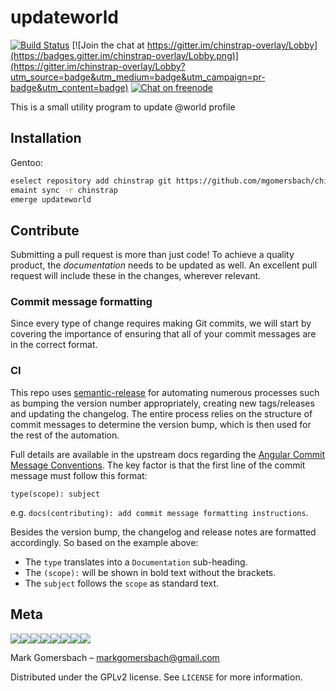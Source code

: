 # updateworld

[![Build Status](https://travis-ci.com/mgomersbach/updateworld.svg?branch=master)](https://travis-ci.com/mgomersbach/updateworld) [![Join the chat at https://gitter.im/chinstrap-overlay/Lobby](https://badges.gitter.im/chinstrap-overlay/Lobby.png)](https://gitter.im/chinstrap-overlay/Lobby?utm_source=badge&utm_medium=badge&utm_campaign=pr-badge&utm_content=badge) [![Chat on freenode](https://img.shields.io/badge/chat-on%20freenode-red.png)](irc://freenode/chinstrap)

This is a small utility program to update @world profile

## Installation

Gentoo:

```sh
eselect repository add chinstrap git https://github.com/mgomersbach/chinstrap-overlay.git
emaint sync -r chinstrap
emerge updateworld
```

## Contribute

Submitting a pull request is more than just code\! To achieve a quality product, the *documentation* needs to be updated as well. An excellent pull request will include these in the changes, wherever relevant.

### Commit message formatting

Since every type of change requires making Git commits, we will start by covering the importance of ensuring that all of your commit messages are in the correct format.

### CI

This repo uses [semantic-release](https://github.com/semantic-release/semantic-release) for automating numerous processes such as bumping the version number appropriately, creating new tags/releases and updating the changelog.
The entire process relies on the structure of commit messages to determine the version bump, which is then used for the rest of the automation.

Full details are available in the upstream docs regarding the [Angular
Commit Message Conventions](https://github.com/angular/angular.js/blob/master/DEVELOPERS.md#-git-commit-guidelines).
The key factor is that the first line of the commit message must follow
this format:

`type(scope): subject`

e.g. `docs(contributing): add commit message formatting instructions`.

Besides the version bump, the changelog and release notes are formatted accordingly. So based on the example above:

- The `type` translates into a `Documentation` sub-heading.
- The `(scope):` will be shown in bold text without the brackets.
- The `subject` follows the `scope` as standard text.

## Meta

[![](https://sourcerer.io/fame/mgomersbach/mgomersbach/chinstrap-overlay/images/0)](https://sourcerer.io/fame/mgomersbach/mgomersbach/chinstrap-overlay/links/0)[![](https://sourcerer.io/fame/mgomersbach/mgomersbach/chinstrap-overlay/images/1)](https://sourcerer.io/fame/mgomersbach/mgomersbach/chinstrap-overlay/links/1)[![](https://sourcerer.io/fame/mgomersbach/mgomersbach/chinstrap-overlay/images/2)](https://sourcerer.io/fame/mgomersbach/mgomersbach/chinstrap-overlay/links/2)[![](https://sourcerer.io/fame/mgomersbach/mgomersbach/chinstrap-overlay/images/3)](https://sourcerer.io/fame/mgomersbach/mgomersbach/chinstrap-overlay/links/3)[![](https://sourcerer.io/fame/mgomersbach/mgomersbach/chinstrap-overlay/images/4)](https://sourcerer.io/fame/mgomersbach/mgomersbach/chinstrap-overlay/links/4)[![](https://sourcerer.io/fame/mgomersbach/mgomersbach/chinstrap-overlay/images/5)](https://sourcerer.io/fame/mgomersbach/mgomersbach/chinstrap-overlay/links/5)[![](https://sourcerer.io/fame/mgomersbach/mgomersbach/chinstrap-overlay/images/6)](https://sourcerer.io/fame/mgomersbach/mgomersbach/chinstrap-overlay/links/6)[![](https://sourcerer.io/fame/mgomersbach/mgomersbach/chinstrap-overlay/images/7)](https://sourcerer.io/fame/mgomersbach/mgomersbach/updateworld/links/7)

Mark Gomersbach – markgomersbach@gmail.com

Distributed under the GPLv2 license. See ``LICENSE`` for more information.
